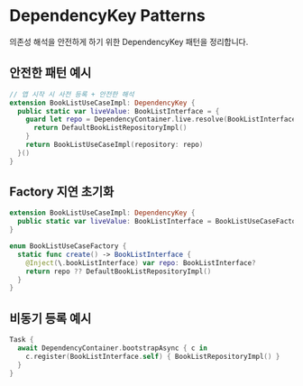 # DependencyKey Patterns

의존성 해석을 안전하게 하기 위한 DependencyKey 패턴을 정리합니다.

## 안전한 패턴 예시
```swift
// 앱 시작 시 사전 등록 + 안전한 해석
extension BookListUseCaseImpl: DependencyKey {
  public static var liveValue: BookListInterface = {
    guard let repo = DependencyContainer.live.resolve(BookListInterface.self) else {
      return DefaultBookListRepositoryImpl()
    }
    return BookListUseCaseImpl(repository: repo)
  }()
}
```

## Factory 지연 초기화
```swift
extension BookListUseCaseImpl: DependencyKey {
  public static var liveValue: BookListInterface = BookListUseCaseFactory.create()
}

enum BookListUseCaseFactory {
  static func create() -> BookListInterface {
    @Inject(\.bookListInterface) var repo: BookListInterface?
    return repo ?? DefaultBookListRepositoryImpl()
  }
}
```

## 비동기 등록 예시
```swift
Task {
  await DependencyContainer.bootstrapAsync { c in
    c.register(BookListInterface.self) { BookListRepositoryImpl() }
  }
}
```

